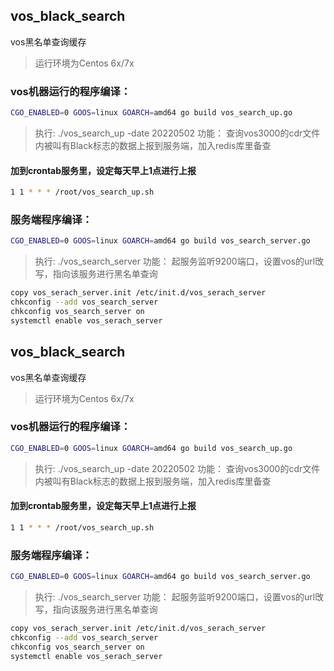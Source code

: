 ## vos_black_search
vos黑名单查询缓存
> 运行环境为Centos 6x/7x

### vos机器运行的程序编译：
```bash
CGO_ENABLED=0 GOOS=linux GOARCH=amd64 go build vos_search_up.go
```
> 执行:  ./vos_search_up -date 20220502
> 功能： 查询vos3000的cdr文件内被叫有Black标志的数据上报到服务端，加入redis库里备查
#### 加到crontab服务里，设定每天早上1点进行上报
```bash
1 1 * * * /root/vos_search_up.sh
```

### 服务端程序编译：
```bash
CGO_ENABLED=0 GOOS=linux GOARCH=amd64 go build vos_search_server.go
```
> 执行:  ./vos_search_server
> 功能： 起服务监听9200端口，设置vos的url攺写，指向该服务进行黑名单查询
```bash
copy vos_serach_server.init /etc/init.d/vos_serach_server
chkconfig --add vos_search_server
chkconfig vos_search_server on
systemctl enable vos_serach_server
```
## vos_black_search
vos黑名单查询缓存
> 运行环境为Centos 6x/7x

### vos机器运行的程序编译：
```bash
CGO_ENABLED=0 GOOS=linux GOARCH=amd64 go build vos_search_up.go
```
> 执行:  ./vos_search_up -date 20220502
> 功能： 查询vos3000的cdr文件内被叫有Black标志的数据上报到服务端，加入redis库里备查
#### 加到crontab服务里，设定每天早上1点进行上报
```bash
1 1 * * * /root/vos_search_up.sh
```

### 服务端程序编译：
```bash
CGO_ENABLED=0 GOOS=linux GOARCH=amd64 go build vos_search_server.go
```
> 执行:  ./vos_search_server
> 功能： 起服务监听9200端口，设置vos的url攺写，指向该服务进行黑名单查询
```bash
copy vos_serach_server.init /etc/init.d/vos_serach_server
chkconfig --add vos_search_server
chkconfig vos_search_server on
systemctl enable vos_serach_server
```
